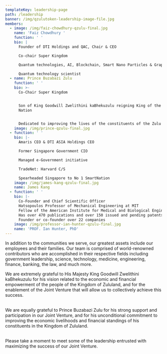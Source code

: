 ```yaml
---
templateKey: leadership-page
path: /leadership
banner: /img/qzulutoken-leadership-image-file.jpg
members:
  - image: /img/faiz-chowdhury-qzulu-final.jpg
    name: 'Faiz Chowdhury '
    function: ' '
    bio: |
      Founder of DTI Holdings and QAC, Chair & CEO

      Co-chair Super Kingdom

      Quantum technologies, AI, Blockchain, Smart Nano Particles & Graphene

      Quantum technology scientist
  - name: Prince Buzabazi Zulu
    function: ' '
    bio: >-
      Co-Chair Super Kingdom


      Son of King Goodwill Zwelithini kaBhekuzulu reigning King of the Zulu
      Nation


      Dedicated to improving the lives of the constituents of the Zulu Nation
    image: /img/prince-qzulu-final.jpg
  - function: ' '
    bio: |-
      Amaris CEO & DTI ASIA Holdings CEO

      Former Singapore Government CIO

      Managed e-Government initiative

      TradeNet: Harvard C/S

      Spearheaded Singapore to No 1 SmartNation
    image: /img/james-kang-qzulu-final.jpg
    name: James Kang
  - function: ' '
    bio: |-
      Co-Founder and Chief Scientific Officer
      Hatsopoulos Professor of Mechanical Engineering at MIT
      Fellow of the American Institute for Medical and Biological Engineering
      Has over 470 publications and over 150 issued and pending patents
      Founder or co-founder over 22 companies
    image: /img/professor-ian-hunter-qzulu-final.jpg
    name: 'PROF. Ian Hunter, PhD'
---
```

In addition to the communities we serve, our greatest assets include our employees and their families. Our team is comprised of world-renowned contributors who are accomplished in their respective fields including government leadership, science, technology, medicine, engineering, finance, banking, the law, and much more. 

We are extremely grateful to His Majesty King Goodwill Zwelithini kaBhekuzulu for his vision related to the economic and financial empowerment of the people of the Kingdom of Zululand, and for the enablement of the Joint Venture that will allow us to collectively achieve this success.

\
We are equally grateful to Prince Buzabazi Zulu for his strong support and participation in our Joint Venture, and for his unconditional commitment to improving the economic livelihoods and financial standings of his constituents in the Kingdom of Zululand.

\
Please take a moment to meet some of the leadership entrusted with maximizing the success of our Joint Venture.